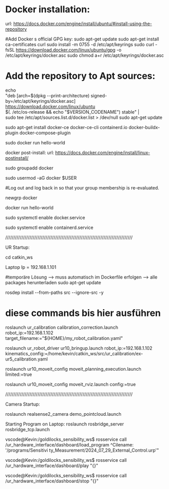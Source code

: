 # Docker installation:
url: https://docs.docker.com/engine/install/ubuntu/#install-using-the-repository

#Add Docker s official GPG key:
sudo apt-get update
sudo apt-get install ca-certificates curl
sudo install -m 0755 -d /etc/apt/keyrings
sudo curl -fsSL https://download.docker.com/linux/ubuntu/gpg -o /etc/apt/keyrings/docker.asc
sudo chmod a+r /etc/apt/keyrings/docker.asc

# Add the repository to Apt sources:
echo \
  "deb [arch=$(dpkg --print-architecture) signed-by=/etc/apt/keyrings/docker.asc] https://download.docker.com/linux/ubuntu \
  $(. /etc/os-release && echo "$VERSION_CODENAME") stable" | \
  sudo tee /etc/apt/sources.list.d/docker.list > /dev/null
sudo apt-get update

sudo apt-get install docker-ce docker-ce-cli containerd.io docker-buildx-plugin docker-compose-plugin

sudo docker run hello-world

docker post-install:
url: https://docs.docker.com/engine/install/linux-postinstall/

sudo groupadd docker

sudo usermod -aG docker $USER

#Log out and log back in so that your group membership is re-evaluated.

newgrp docker

docker run hello-world

sudo systemctl enable docker.service

sudo systemctl enable containerd.service



///////////////////////////////////////////////////////////////////////////////

UR Startup:

cd catkin_ws

Laptop Ip = 192.168.1.101

#temporäre Lösung --> muss automatisch im Dockerfile erfolgen --> alle packages herunterladen
sudo apt-get update

rosdep install --from-paths src --ignore-src -y

# diese commands bis hier ausführen

roslaunch ur_calibration calibration_correction.launch robot_ip:=192.168.1.102 target_filename:="${HOME}/my_robot_calibration.yaml"

roslaunch ur_robot_driver ur10_bringup.launch robot_ip:=192.168.1.102 kinematics_config:=/home/kevin/catkin_ws/src/ur_calibration/ex-ur5_calibration.yaml

roslaunch ur10_moveit_config moveit_planning_execution.launch ĺimited:=true

roslaunch ur10_moveit_config moveit_rviz.launch config:=true


///////////////////////////////////////////////////////////////////////////////

Camera Startup:

roslaunch realsense2_camera demo_pointcloud.launch


Starting Program on Laptop:
roslaunch rosbridge_server rosbridge_tcp.launch



vscode@Kevin:/goldilocks_sensibility_ws$ rosservice call /ur_hardware_interface/dashboard/load_program ^Cilename: '/programs/Sensitivi
ty_Measurement/2024_07_29_External_Control.urp'"

vscode@Kevin:/goldilocks_sensibility_ws$ rosservice call /ur_hardware_interface/dashboard/play "{}"

vscode@Kevin:/goldilocks_sensibility_ws$ rosservice call /ur_hardware_interface/dashboard/stop "{}"